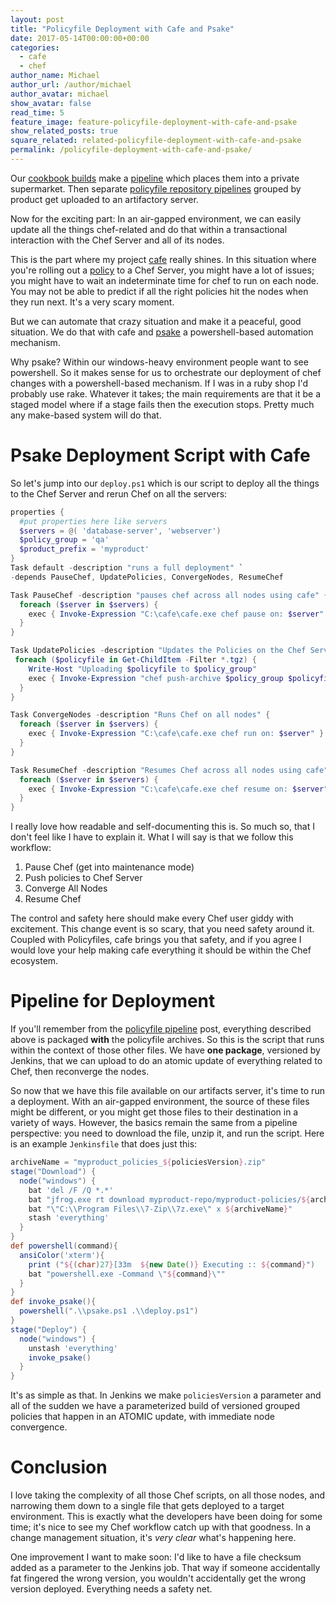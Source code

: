 ```yaml
---
layout: post
title: "Policyfile Deployment with Cafe and Psake"
date: 2017-05-14T00:00:00+00:00
categories:
  - cafe
  - chef
author_name: Michael
author_url: /author/michael
author_avatar: michael
show_avatar: false
read_time: 5
feature_image: feature-policyfile-deployment-with-cafe-and-psake
show_related_posts: true
square_related: related-policyfile-deployment-with-cafe-and-psake
permalink: /policyfile-deployment-with-cafe-and-psake/
---
```

Our [cookbook builds](/cookbook-development-with-rakefile/) make a [pipeline](/cookbook-pipeline-with-jenkinsfile/) which places them into a private supermarket. Then separate [policyfile repository pipelines](/policyfile-pipeline-with-jenkinsfile/) grouped by product get uploaded to an artifactory server. 

Now for the exciting part: In an air-gapped environment, we can easily update all the things chef-related and do that within a transactional interaction with the Chef Server and all of its nodes.

This is the part where my project [cafe](/introducing-cafe/) really shines. In this situation where you're rolling out a [policy](/policyfiles/) to a Chef Server, you might have a lot of issues; you might have to wait an indeterminate time for chef to run on each node. You may not be able to predict if all the right policies hit the nodes when they run next. It's a very scary moment.

But we can automate that crazy situation and make it a peaceful, good situation. We do that with cafe and [psake](https://github.com/psake/psake) a powershell-based automation mechanism.

Why psake? Within our windows-heavy environment people want to see powershell. So it makes sense for us to orchestrate our deployment of chef changes with a powershell-based mechanism. If I was in a ruby shop I'd probably use rake. Whatever it takes; the main requirements are that it be a staged model where if a stage fails then the execution stops. Pretty much any make-based system will do that.

# Psake Deployment Script with Cafe

So let's jump into our `deploy.ps1` which is our script to deploy all the things to the Chef Server and rerun Chef on all the servers:

```powershell
properties {
  #put properties here like servers
  $servers = @( 'database-server', 'webserver')
  $policy_group = 'qa'
  $product_prefix = 'myproduct'
}
Task default -description "runs a full deployment" `
-depends PauseChef, UpdatePolicies, ConvergeNodes, ResumeChef

Task PauseChef -description "pauses chef across all nodes using cafe" {
  foreach ($server in $servers) {
    exec { Invoke-Expression "C:\cafe\cafe.exe chef pause on: $server" }
  }
}

Task UpdatePolicies -description "Updates the Policies on the Chef Server" {
 foreach ($policyfile in Get-ChildItem -Filter *.tgz) {
    Write-Host "Uploading $policyfile to $policy_group"
    exec { Invoke-Expression "chef push-archive $policy_group $policyfile" }
  }
}

Task ConvergeNodes -description "Runs Chef on all nodes" {
  foreach ($server in $servers) {
    exec { Invoke-Expression "C:\cafe\cafe.exe chef run on: $server" }
  }
}

Task ResumeChef -description "Resumes Chef across all nodes using cafe" {
  foreach ($server in $servers) {
    exec { Invoke-Expression "C:\cafe\cafe.exe chef resume on: $server" }
  }
}
```

I really love how readable and self-documenting this is. So much so, that I don't feel like I have to explain it. What I will say is that we follow this workflow:

1. Pause Chef (get into maintenance mode)
2. Push policies to Chef Server
3. Converge All Nodes
4. Resume Chef

The control and safety here should make every Chef user giddy with excitement. This change event is so scary, that you need safety around it. Coupled with Policyfiles, cafe brings you that safety, and if you agree I would love your help making cafe everything it should be within the Chef ecosystem.

# Pipeline for Deployment

If you'll remember from the [policyfile pipeline](/policyfile-pipeline-with-jenkinsfile/) post, everything described above is packaged **with** the policyfile archives. So this is the script that runs within the context of those other files. We have **one package**, versioned by Jenkins, that we can upload to do an atomic update of everything related to Chef, then reconverge the nodes.

So now that we have this file available on our artifacts server, it's time to run a deployment. With an air-gapped environment, the source of these files might be different, or you might get those files to their destination in a variety of ways. However, the basics remain the same from a pipeline perspective: you need to download the file, unzip it, and run the script. Here is an example `Jenkinsfile` that does just this:

```groovy
archiveName = "myproduct_policies_${policiesVersion}.zip"
stage("Download") {
  node("windows") {
    bat 'del /F /Q *.*'
    bat "jfrog.exe rt download myproduct-repo/myproduct-policies/${archiveName} ${archiveName} --flat=true"
    bat "\"C:\\Program Files\\7-Zip\\7z.exe\" x ${archiveName}"
    stash 'everything'
  }
}
def powershell(command){
  ansiColor('xterm'){
    print ("${(char)27}[33m  ${new Date()} Executing :: ${command}")
    bat "powershell.exe -Command \"${command}\""
  }
}
def invoke_psake(){
  powershell(".\\psake.ps1 .\\deploy.ps1")
}
stage("Deploy") {
  node("windows") {
    unstash 'everything'
    invoke_psake()
  }
}
```

It's as simple as that. In Jenkins we make `policiesVersion` a parameter and all of the sudden we have a parameterized build of versioned grouped policies that happen in an ATOMIC update, with immediate node convergence.

# Conclusion

I love taking the complexity of all those Chef scripts, on all those nodes, and narrowing them down to a single file that gets deployed to a target environment. This is exactly what the developers have been doing for some time; it's nice to see my Chef workflow catch up with that goodness. In a change management situation, it's _very clear_ what's happening here.

One improvement I want to make soon: I'd like to have a file checksum added as a parameter to the Jenkins job. That way if someone accidentally fat fingered the wrong version, you wouldn't accidentally get the wrong version deployed. Everything needs a safety net.
